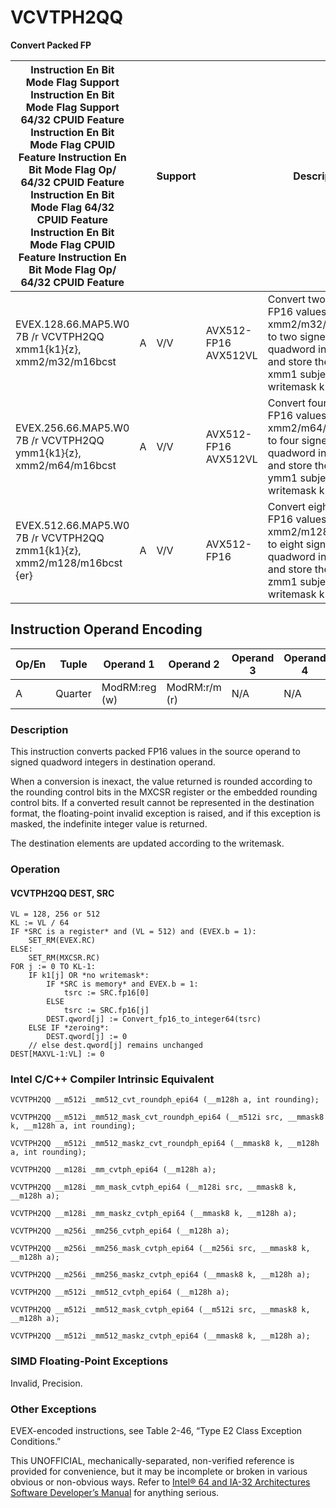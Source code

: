 # VCVTPH2QQ

**Convert Packed FP**

| Instruction En Bit Mode Flag Support Instruction En Bit Mode Flag Support 64/32 CPUID Feature Instruction En Bit Mode Flag CPUID Feature Instruction En Bit Mode Flag Op/ 64/32 CPUID Feature Instruction En Bit Mode Flag 64/32 CPUID Feature Instruction En Bit Mode Flag CPUID Feature Instruction En Bit Mode Flag Op/ 64/32 CPUID Feature |     | Support |                      | Description                                                                                                                                    |
| ---------------------------------------------------------------------------------------------------------------------------------------------------------------------------------------------------------------------------------------------------------------------------------------------------------------------------------------------- | --- | ------- | -------------------- | ---------------------------------------------------------------------------------------------------------------------------------------------- |
| EVEX.128.66.MAP5.W0 7B /r VCVTPH2QQ xmm1{k1}{z}, xmm2/m32/m16bcst                                                                                                                                                                                                                                                                              | A   | V/V     | AVX512-FP16 AVX512VL | Convert two packed FP16 values in xmm2/m32/m16bcst to two signed quadword integers, and store the result in xmm1 subject to writemask k1.      |
| EVEX.256.66.MAP5.W0 7B /r VCVTPH2QQ ymm1{k1}{z}, xmm2/m64/m16bcst                                                                                                                                                                                                                                                                              | A   | V/V     | AVX512-FP16 AVX512VL | Convert four packed FP16 values in xmm2/m64/m16bcst to four signed quadword integers, and store the result in ymm1 subject to writemask k1.    |
| EVEX.512.66.MAP5.W0 7B /r VCVTPH2QQ zmm1{k1}{z}, xmm2/m128/m16bcst {er}                                                                                                                                                                                                                                                                        | A   | V/V     | AVX512-FP16          | Convert eight packed FP16 values in xmm2/m128/m16bcst to eight signed quadword integers, and store the result in zmm1 subject to writemask k1. |

## Instruction Operand Encoding

| Op/En | Tuple   | Operand 1     | Operand 2     | Operand 3 | Operand 4 |
| ----- | ------- | ------------- | ------------- | --------- | --------- |
| A     | Quarter | ModRM:reg (w) | ModRM:r/m (r) | N/A       | N/A       |

### Description

This instruction converts packed FP16 values in the source operand to signed quadword integers in destination operand.

When a conversion is inexact, the value returned is rounded according to the rounding control bits in the MXCSR register or the embedded rounding control bits. If a converted result cannot be represented in the destination format, the floating-point invalid exception is raised, and if this exception is masked, the indefinite integer value is returned.

The destination elements are updated according to the writemask.

### Operation

#### VCVTPH2QQ DEST, SRC

```
VL = 128, 256 or 512
KL := VL / 64
IF *SRC is a register* and (VL = 512) and (EVEX.b = 1):
    SET_RM(EVEX.RC)
ELSE:
    SET_RM(MXCSR.RC)
FOR j := 0 TO KL-1:
    IF k1[j] OR *no writemask*:
        IF *SRC is memory* and EVEX.b = 1:
            tsrc := SRC.fp16[0]
        ELSE
            tsrc := SRC.fp16[j]
        DEST.qword[j] := Convert_fp16_to_integer64(tsrc)
    ELSE IF *zeroing*:
        DEST.qword[j] := 0
    // else dest.qword[j] remains unchanged
DEST[MAXVL-1:VL] := 0

```

### Intel C/C++ Compiler Intrinsic Equivalent

```
VCVTPH2QQ __m512i _mm512_cvt_roundph_epi64 (__m128h a, int rounding);

```

```
VCVTPH2QQ __m512i _mm512_mask_cvt_roundph_epi64 (__m512i src, __mmask8 k, __m128h a, int rounding);

```

```
VCVTPH2QQ __m512i _mm512_maskz_cvt_roundph_epi64 (__mmask8 k, __m128h a, int rounding);

```

```
VCVTPH2QQ __m128i _mm_cvtph_epi64 (__m128h a);

```

```
VCVTPH2QQ __m128i _mm_mask_cvtph_epi64 (__m128i src, __mmask8 k, __m128h a);

```

```
VCVTPH2QQ __m128i _mm_maskz_cvtph_epi64 (__mmask8 k, __m128h a);

```

```
VCVTPH2QQ __m256i _mm256_cvtph_epi64 (__m128h a);

```

```
VCVTPH2QQ __m256i _mm256_mask_cvtph_epi64 (__m256i src, __mmask8 k, __m128h a);

```

```
VCVTPH2QQ __m256i _mm256_maskz_cvtph_epi64 (__mmask8 k, __m128h a);

```

```
VCVTPH2QQ __m512i _mm512_cvtph_epi64 (__m128h a);

```

```
VCVTPH2QQ __m512i _mm512_mask_cvtph_epi64 (__m512i src, __mmask8 k, __m128h a);

```

```
VCVTPH2QQ __m512i _mm512_maskz_cvtph_epi64 (__mmask8 k, __m128h a);

```

### SIMD Floating-Point Exceptions

Invalid, Precision.

### Other Exceptions

EVEX-encoded instructions, see Table 2-46, “Type E2 Class Exception Conditions.”

This UNOFFICIAL, mechanically-separated, non-verified reference is provided for convenience, but it may be
incomplete or broken in various obvious or non-obvious
ways. Refer to [Intel® 64 and IA-32 Architectures Software Developer’s Manual](https://software.intel.com/en-us/download/intel-64-and-ia-32-architectures-sdm-combined-volumes-1-2a-2b-2c-2d-3a-3b-3c-3d-and-4) for anything serious.
